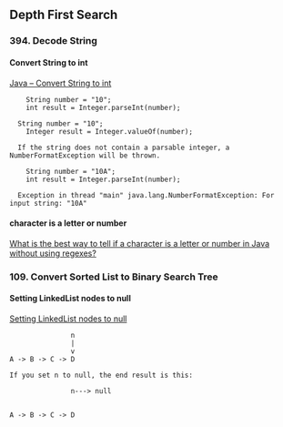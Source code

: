 ## Depth First Search

### 394. Decode String
#### Convert String to int
[Java – Convert String to int](https://www.mkyong.com/java/java-convert-string-to-int/)  
```
	String number = "10";
	int result = Integer.parseInt(number);	
```  

```
  String number = "10";
	Integer result = Integer.valueOf(number);	
```  

```
  If the string does not contain a parsable integer, a NumberFormatException will be thrown.

	String number = "10A";
	int result = Integer.parseInt(number);
	
  Exception in thread "main" java.lang.NumberFormatException: For input string: "10A"
```    

#### character is a letter or number
[What is the best way to tell if a character is a letter or number in Java without using regexes?](https://stackoverflow.com/questions/4047808/what-is-the-best-way-to-tell-if-a-character-is-a-letter-or-number-in-java-withou)   

### 109. Convert Sorted List to Binary Search Tree
#### Setting LinkedList nodes to null
[Setting LinkedList nodes to null](https://stackoverflow.com/questions/33878718/setting-linkedlist-nodes-to-null)   

```
               n
               |
               v
A -> B -> C -> D 

If you set n to null, the end result is this:

               n---> null


A -> B -> C -> D
```    



